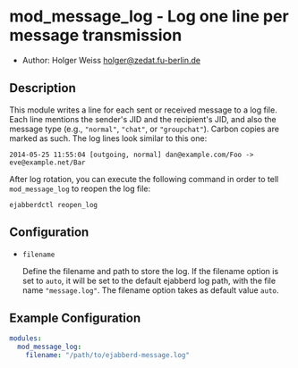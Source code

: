 mod_message_log - Log one line per message transmission
=======================================================

* Author: Holger Weiss <holger@zedat.fu-berlin.de>


Description
-----------

This module writes a line for each sent or received message to a log file.
Each line mentions the sender's JID and the recipient's JID, and also the
message type (e.g., `"normal"`, `"chat"`, or `"groupchat"`).  Carbon copies are
marked as such.  The log lines look similar to this one:

```
2014-05-25 11:55:04 [outgoing, normal] dan@example.com/Foo -> eve@example.net/Bar
```

After log rotation, you can execute the following command in order to tell
`mod_message_log` to reopen the log file:

```
ejabberdctl reopen_log
```


Configuration
-------------

- `filename`

  Define the filename and path to store the log.
  If the filename option is set to `auto`, it will be set to
  the default ejabberd log path, with the file name `"message.log"`.
  The filename option takes as default value `auto`.


Example Configuration
---------------------

```yaml
modules:
  mod_message_log:
    filename: "/path/to/ejabberd-message.log"
```
